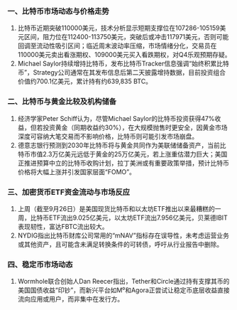 ### 一、比特币市场动态与价格走势  
1. 比特币近期突破110000美元，技术分析显示短期支撑位在107286-105159美元区间，阻力位在112400-113750美元，突破后或冲击117971美元，否则可能回调至流动性吸引区间；临近周末波动率压缩，市场情绪分化，交易员在110000美元卖出看涨期权、109000美元买入看跌期权，对Q4乐观预期存疑。  
2. Michael Saylor持续增持比特币，发布比特币Tracker信息强调“始终积累比特币”，Strategy公司通常在其发布信息后第二天披露增持数据，目前投资组合价值约700.1亿美元，累计持有约639,835 BTC。  

### 二、比特币与黄金比较及机构储备  
1. 经济学家Peter Schiff认为，尽管Michael Saylor的比特币投资获得47%收益，但若投资黄金（同期收益约30%），在大规模抛售时更安全，因黄金市场深度可容纳大笔交易而不影响价格，比特币则可能引发市场崩盘。  
2. 德意志银行预测到2030年比特币将与黄金共同作为美联储储备资产，当前比特币市值2.3万亿美元远低于黄金的25万亿美元，若上涨重估潜力巨大；美国正推进预算中立的比特币收购计划，拉丁美洲或有重要政策举措，预计比特币价格将大幅上涨并引发国家层面“FOMO”。  

### 三、加密货币ETF资金流动与市场反应  
1. 上周（截至9月26日）是美国现货比特币和以太坊ETF推出以来最糟糕的一周，比特币ETF流出9.025亿美元，以太坊ETF流出7.956亿美元，贝莱德IBIT表现韧性，富达FBTC流出较大。  
2. NYDIG指出比特币财库公司常用的“mNAV”指标存在误导性，未考虑运营业务或其他资产，且可能含未满足转换条件的可转债，呼吁从行业报告中删除。  

### 四、稳定币市场动态  
1. Wormhole联合创始人Dan Reecer指出，Tether和Circle通过持有支撑其币的美国国债收益“印钞”，而新兴平台如M⁰和Agora正尝试让稳定币底层收益直接流向应用或用户，而非集中在发行方。  
